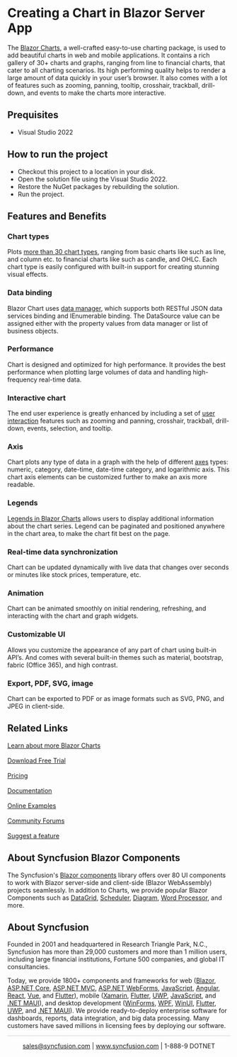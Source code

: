 # Creating a Chart in Blazor Server App

The [Blazor Charts](https://www.syncfusion.com/blazor-components/blazor-charts?utm_source=github&utm_medium=listing&utm_campaign=blazor-charts-github-samples), a well-crafted easy-to-use charting package, is used to add beautiful charts in web and mobile applications. It contains a rich gallery of 30+ charts and graphs, ranging from line to financial charts, that cater to all charting scenarios. Its high performing quality helps to render a large amount of data quickly in your user’s browser. It also comes with a lot of features such as zooming, panning, tooltip, crosshair, trackball, drill-down, and events to make the charts more interactive. 

## Prequisites

* Visual Studio 2022

## How to run the project

* Checkout this project to a location in your disk.
* Open the solution file using the Visual Studio 2022.
* Restore the NuGet packages by rebuilding the solution.
* Run the project.

## Features and Benefits

### Chart types
Plots [more than 30 chart types](https://www.syncfusion.com/blazor-components/charts/chart-types?utm_source=github&utm_medium=listing&utm_campaign=blazor-charts-github-samples), ranging from basic charts like such as line,  and column etc. to financial charts like such as candle, and OHLC. Each chart type is easily configured with built-in support for creating stunning visual effects.

### Data binding
Blazor Chart uses [data manager]( https://help.syncfusion.com/cr/blazor/Syncfusion.Blazor.DataManager.html?utm_source=github&utm_medium=listing&utm_campaign=blazor-charts-github-samples), which supports both RESTful JSON data services binding and IEnumerable binding. The DataSource value can be assigned either with the property values from data manager or list of business objects.

### Performance
Chart is designed and optimized for high performance. It provides the best performance when plotting large volumes of data and handling high-frequency real-time data.

### Interactive chart
The end user experience is greatly enhanced by including a set of [user interaction](https://www.syncfusion.com/blazor-components/charts/interactive-chart?utm_source=github&utm_medium=listing&utm_campaign=blazor-charts-github-samples) features such as zooming and panning, crosshair, trackball, drill-down, events, selection, and tooltip.

### Axis
Chart plots any type of data in a graph with the help of different [axes](https://www.syncfusion.com/blazor-components/charts/chart-axis?utm_source=github&utm_medium=listing&utm_campaign=blazor-charts-github-samples) types: numeric, category, date-time, date-time category, and logarithmic axis. This chart axis elements can be customized further to make an axis more readable.

### Legends
[Legends in Blazor Charts]( https://blazor.syncfusion.com/documentation/chart/legend/?utm_source=github&utm_medium=listing&utm_campaign=blazor-charts-github-samples) allows users to display additional information about the chart series. Legend can be paginated and positioned anywhere in the chart area, to make the chart fit best on the page. 

### Real-time data synchronization
Chart can be updated dynamically with live data that changes over seconds or minutes like stock prices, temperature, etc.

### Animation
Chart can be animated smoothly on initial rendering, refreshing, and interacting with the chart and graph widgets.

### Customizable UI
Allows you customize the appearance of any part of chart using built-in API’s. And comes with several built-in themes such as material, bootstrap, fabric (Office 365), and high contrast.

### Export, PDF, SVG, image
Chart can be exported to PDF or as image formats such as SVG, PNG, and JPEG in client-side.

## Related Links

[Learn about more Blazor Charts](https://www.syncfusion.com/blazor-components/blazor-charts?utm_source=github&utm_medium=listing&utm_campaign=blazor-charts-github-samples) <br/><br/>
[Download Free Trial](https://www.syncfusion.com/downloads/blazor-components?utm_source=github&utm_medium=listing&utm_campaign=blazor-charts-github-samples) <br/><br/>
[Pricing](https://www.syncfusion.com/sales/products?utm_source=github&utm_medium=listing&utm_campaign=blazor-charts-github-samples) <br/><br/>
[Documentation](https://blazor.syncfusion.com/documentation/chart/getting-started/?utm_source=github&utm_medium=listing&utm_campaign=blazor-charts-github-samples) <br/><br/>
[Online Examples](https://blazor.syncfusion.com/demos/chart/line?theme=bootstrap4?utm_source=github&utm_medium=listing&utm_campaign=blazor-charts-github-samples) <br/><br/>
[Community Forums](https://www.syncfusion.com/forums/blazor-components?utm_source=github&utm_medium=listing&utm_campaign=blazor-charts-github-samples) <br/><br/>
[Suggest a feature](https://www.syncfusion.com/feedback/blazor-components?utm_source=github&utm_medium=listing&utm_campaign=blazor-charts-github-samples)

## About Syncfusion Blazor Components
The Syncfusion's [Blazor components](https://www.syncfusion.com/blazor-components?utm_source=github&utm_medium=listing&utm_campaign=blazor-charts-github-samples) library offers over 80 UI components to work with Blazor server-side and client-side (Blazor WebAssembly) projects seamlessly. In addition to Charts, we provide popular Blazor Components such as [DataGrid](https://www.syncfusion.com/blazor-components/blazor-datagrid?utm_source=github&utm_medium=listing&utm_campaign=blazor-charts-github-samples), [Scheduler](https://www.syncfusion.com/blazor-components/blazor-scheduler?utm_source=github&utm_medium=listing&utm_campaign=blazor-charts-github-samples), [Diagram](https://www.syncfusion.com/blazor-components/blazor-diagram?utm_source=github&utm_medium=listing&utm_campaign=blazor-charts-github-samples), [Word Processor](https://www.syncfusion.com/blazor-components/blazor-word-processor?utm_source=github&utm_medium=listing&utm_campaign=blazor-charts-github-samples), and more.

## About Syncfusion
Founded in 2001 and headquartered in Research Triangle Park, N.C., Syncfusion has more than 29,000 customers and more than 1 million users, including large financial institutions, Fortune 500 companies, and global IT consultancies.

Today, we provide 1800+ components and frameworks for web ([Blazor](https://www.syncfusion.com/blazor-components?utm_source=github&utm_medium=listing&utm_campaign=blazor-charts-github-samples), [ASP.NET Core](https://www.syncfusion.com/aspnet-core-ui-controls?utm_source=github&utm_medium=listing&utm_campaign=blazor-charts-github-samples), [ASP.NET MVC](https://www.syncfusion.com/aspnet-mvc-ui-controls?utm_source=github&utm_medium=listing&utm_campaign=blazor-charts-github-samples), [ASP.NET WebForms](https://www.syncfusion.com/jquery/aspnet-webforms-ui-controls?utm_source=github&utm_medium=listing&utm_campaign=blazor-charts-github-samples), [JavaScript](https://www.syncfusion.com/javascript-ui-controls?utm_source=github&utm_medium=listing&utm_campaign=blazor-charts-github-samples), [Angular](https://www.syncfusion.com/angular-components?utm_source=github&utm_medium=listing&utm_campaign=blazor-charts-github-samples), [React](https://www.syncfusion.com/react-components?utm_source=github&utm_medium=listing&utm_campaign=blazor-charts-github-samples), [Vue](https://www.syncfusion.com/vue-components?utm_source=github&utm_medium=listing&utm_campaign=blazor-charts-github-samples), and [Flutter](https://www.syncfusion.com/flutter-widgets?utm_source=github&utm_medium=listing&utm_campaign=blazor-charts-github-samples)), mobile ([Xamarin](https://www.syncfusion.com/xamarin-ui-controls?utm_source=github&utm_medium=listing&utm_campaign=blazor-charts-github-samples), [Flutter](https://www.syncfusion.com/flutter-widgets?utm_source=github&utm_medium=listing&utm_campaign=blazor-charts-github-samples), [UWP](https://www.syncfusion.com/uwp-ui-controls?utm_source=github&utm_medium=listing&utm_campaign=blazor-charts-github-samples), [JavaScript](https://www.syncfusion.com/javascript-ui-controls?utm_source=github&utm_medium=listing&utm_campaign=blazor-charts-github-samples), and [.NET MAUI](https://www.syncfusion.com/maui-controls?utm_source=github&utm_medium=listing&utm_campaign=blazor-charts-github-samples)), and desktop development ([WinForms](https://www.syncfusion.com/winforms-ui-controls?utm_source=github&utm_medium=listing&utm_campaign=blazor-charts-github-samples), [WPF](https://www.syncfusion.com/wpf-controls?utm_source=github&utm_medium=listing&utm_campaign=blazor-charts-github-samples), [WinUI](https://www.syncfusion.com/winui-controls?utm_source=github&utm_medium=listing&utm_campaign=blazor-charts-github-samples), [Flutter](https://www.syncfusion.com/flutter-widgets?utm_source=github&utm_medium=listing&utm_campaign=blazor-charts-github-samples), [UWP](https://www.syncfusion.com/uwp-ui-controls?utm_source=github&utm_medium=listing&utm_campaign=blazor-charts-github-samples), and [.NET MAUI](https://www.syncfusion.com/maui-controls?utm_source=github&utm_medium=listing&utm_campaign=blazor-charts-github-samples)). We provide ready-to-deploy enterprise software for dashboards, reports, data integration, and big data processing. Many customers have saved millions in licensing fees by deploying our software.

<hr style="height:0.3px;border:none;color:lightgrey;background-color:lightgrey;" />

<p align="center">
  <a href="mailto:sales@syncfusion.com?Subject=Syncfusion Blazor Chart - Github" target="_top">sales@syncfusion.com</a> | <a href="https://www.syncfusion.com?utm_source=github&utm_medium=listing&utm_campaign=blazor-charts-github-samples">www.syncfusion.com</a> | 1-888-9 DOTNET <br>
</p>


